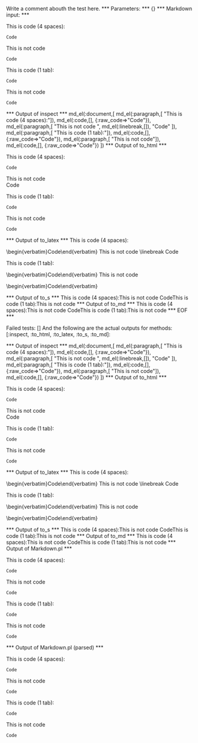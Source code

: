 Write a comment abouth the test here.
*** Parameters: ***
{}
*** Markdown input: ***

This is code (4 spaces):

    Code
This is not code
    
    Code

This is code (1 tab):

	Code
This is not code

	Code



*** Output of inspect ***
md_el(:document,[
	md_el(:paragraph,[	"This is code (4 spaces):"]),
	md_el(:code,[], {:raw_code=>"Code"}),
	md_el(:paragraph,[
		"This is not code ",
		md_el(:linebreak,[]),
		"Code"
	]),
	md_el(:paragraph,[	"This is code (1 tab):"]),
	md_el(:code,[], {:raw_code=>"Code"}),
	md_el(:paragraph,[	"This is not code"]),
	md_el(:code,[], {:raw_code=>"Code"})
])
*** Output of to_html ***
<p>This is code (4 spaces):</p
    ><pre
      ><code>Code</code
    ></pre
    ><p>This is not code <br
      />Code</p
    ><p>This is code (1 tab):</p
    ><pre
      ><code>Code</code
    ></pre
    ><p>This is not code</p
    ><pre
      ><code>Code</code
    ></pre
  >
*** Output of to_latex ***
This is code (4 spaces):

\begin{verbatim}Code\end{verbatim}
This is not code \linebreak Code

This is code (1 tab):

\begin{verbatim}Code\end{verbatim}
This is not code

\begin{verbatim}Code\end{verbatim}

*** Output of to_s ***
This is code (4 spaces):This is not code CodeThis is code (1 tab):This is not code
*** Output of to_md ***
This is code (4 spaces):This is not code CodeThis is code (1 tab):This is not code
*** EOF ***




Failed tests:   [] 
And the following are the actual outputs for methods:
   [:inspect, :to_html, :to_latex, :to_s, :to_md]:


*** Output of inspect ***
md_el(:document,[
	md_el(:paragraph,[	"This is code (4 spaces):"]),
	md_el(:code,[], {:raw_code=>"Code"}),
	md_el(:paragraph,[
		"This is not code ",
		md_el(:linebreak,[]),
		"Code"
	]),
	md_el(:paragraph,[	"This is code (1 tab):"]),
	md_el(:code,[], {:raw_code=>"Code"}),
	md_el(:paragraph,[	"This is not code"]),
	md_el(:code,[], {:raw_code=>"Code"})
])
*** Output of to_html ***
<p>This is code (4 spaces):</p
    ><pre
      ><code>Code</code
    ></pre
    ><p>This is not code <br
      />Code</p
    ><p>This is code (1 tab):</p
    ><pre
      ><code>Code</code
    ></pre
    ><p>This is not code</p
    ><pre
      ><code>Code</code
    ></pre
  >
*** Output of to_latex ***
This is code (4 spaces):

\begin{verbatim}Code\end{verbatim}
This is not code \linebreak Code

This is code (1 tab):

\begin{verbatim}Code\end{verbatim}
This is not code

\begin{verbatim}Code\end{verbatim}

*** Output of to_s ***
This is code (4 spaces):This is not code CodeThis is code (1 tab):This is not code
*** Output of to_md ***
This is code (4 spaces):This is not code CodeThis is code (1 tab):This is not code
*** Output of Markdown.pl ***
<p>This is code (4 spaces):</p>

<pre><code>Code
</code></pre>

<p>This is not code</p>

<pre><code>Code
</code></pre>

<p>This is code (1 tab):</p>

<pre><code>Code
</code></pre>

<p>This is not code</p>

<pre><code>Code
</code></pre>

*** Output of Markdown.pl (parsed) ***
<p>This is code (4 spaces):</p
    ><pre
      ><code>Code
</code
    ></pre
    ><p>This is not code</p
    ><pre
      ><code>Code
</code
    ></pre
    ><p>This is code (1 tab):</p
    ><pre
      ><code>Code
</code
    ></pre
    ><p>This is not code</p
    ><pre
      ><code>Code
</code
    ></pre
  >